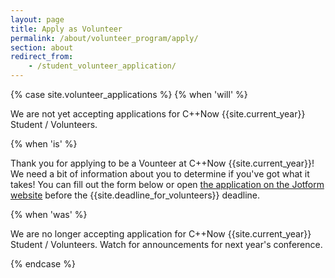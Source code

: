 ```yaml
---
layout: page
title: Apply as Volunteer
permalink: /about/volunteer_program/apply/
section: about
redirect_from:
    - /student_volunteer_application/
---
```





{% case site.volunteer_applications %}
  {% when 'will' %}

We are not yet accepting applications for C++Now {{site.current_year}} Student / Volunteers.

  {% when 'is' %}

Thank you for applying to be a Vounteer at C++Now {{site.current_year}}! We need a bit of information about you to determine if you've got what it takes! You can fill out the form below or open <a href="https://form.jotform.com/{{site.volunteer_jotform_ID}}">the application on the Jotform website</a> before the {{site.deadline_for_volunteers}} deadline.

<script src="https://form.jotform.com/jsform/{{site.volunteer_jotform_ID}}"></script>

  {% when 'was' %}

We are no longer accepting application for C++Now {{site.current_year}} Student / Volunteers. Watch for announcements for next year's conference.

{% endcase %}
